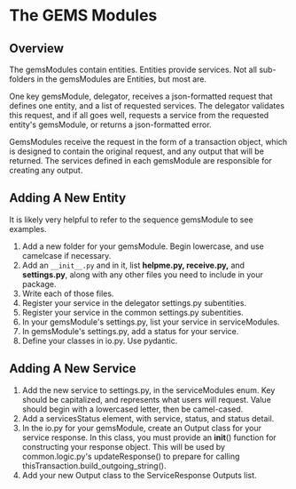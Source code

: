 # The GEMS Modules

## Overview
The gemsModules contain entities. Entities provide services.  Not all sub-folders in the gemsModules are Entities, but most are.

One key gemsModule, delegator, receives a json-formatted request that
defines one entity, and a list of requested services. The delegator validates 
this request, and if all goes well, requests a service from the requested
entity's gemsModule, or returns a json-formatted error. 

GemsModules receive the request in the form of a transaction object,
which is designed to contain the original request, and any output that 
will be returned. The services defined in each gemsModule are responsible 
for creating any output.


## Adding A New Entity
It is likely very helpful to refer to the sequence gemsModule to see 
examples.

1. Add a new folder for your gemsModule. Begin lowercase, and use camelcase
if necessary.
2. Add an `__init__.py` and in it, list __helpme.py, receive.py,__ and __settings.py__, 
along with any other files you need to include in your package.
3. Write each of those files. 
4. Register your service in the delegator settings.py subentities.
5. Register your service in the common settings.py subentities.
6. In your gemsModule's settings.py, list your service in serviceModules.
7. In gemsModule's settings.py, add a status for your service.
8. Define your classes in io.py. Use pydantic.

## Adding A New Service
1. Add the new service to settings.py, in the serviceModules enum. 
Key should be capitalized, and represents what users will request. 
Value should begin with a lowercased letter, then be camel-cased.
2. Add a servicesStatus element, with service, status, and status detail. 
3. In the io.py for your gemsModule, create an Output class for your
service response. In this class, you must provide an __init__() function
for constructing your response object. This will be used by common.logic.py's
updateResponse() to prepare for calling thisTransaction.build_outgoing_string().
4. Add your new Output class to the ServiceResponse Outputs list.

